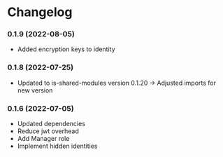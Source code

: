 # Changelog

### 0.1.9 (2022-08-05)

- Added encryption keys to identity

### 0.1.8 (2022-07-25)

- Updated to is-shared-modules version 0.1.20 -> Adjusted imports for new version

### 0.1.6 (2022-07-05)

- Updated dependencies
- Reduce jwt overhead
- Add Manager role
- Implement hidden identities